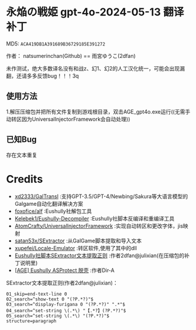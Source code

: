 # 永焔の戦姫 gpt-4o-2024-05-13 翻译补丁 

MD5: `ACA419DB1A391689B36729185E391272`

作者： natsumerinchan(Github) == 雨宮ゆうこ(2dfan)

未作测试，绝大多数译名没有和战z、幻1、幻2的人工汉化统一，可能会出现漏翻，还请多多反馈bug！！！3q

## 使用方法
1.解压压缩包并把所有文件复制到游戏根目录，双击AGE_gpt4o.exe运行((无需手动转区因为UniversalInjectorFramework会自动处理))

## 已知Bug
存在文本重复

# Credits

- [xd2333/GalTransl](https://github.com/xd2333/GalTransl.git) :支持GPT-3.5/GPT-4/Newbing/Sakura等大语言模型的Galgame自动化翻译解决方案
- [foxofice/alf](https://github.com/foxofice/alf.git) :Eushully社解包工具
- [Kelebek1/Eushully-Decompiler](https://github.com/Kelebek1/Eushully-Decompiler.git) :Eushully社脚本反编译和重编译工具
- [AtomCrafty/UniversalInjectorFramework](https://github.com/AtomCrafty/UniversalInjectorFramework.git) :实现自动转区和更改字体，jis映射
- [satan53x/SExtractor](https://github.com/satan53x/SExtractor.git) :从GalGame脚本提取和导入文本
- [xupefei/Locale-Emulator](https://github.com/xupefei/Locale-Emulator.git) :转区软件,使用了其中的dll
- [Eushully社脚本SExtractor文本提取正则](https://2dfan.com/downloads/27652) :作者2dfan@julixian(在压缩包的补丁说明里)
- [[AGE] Eushully ASProtect 脱壳](https://github.com/Dir-A/Dir-A_Essays_MD/blob/eb87f07ee39e1d026901867169df7d7d43113ee3/Reverse/%5BAGE%5D%20Eushully%20ASProtect%20%E8%84%B1%E5%A3%B3/%5BAGE%5D%20Eushully%20ASProtect%20%E8%84%B1%E5%A3%B3.md) :作者Dir-A

SExtractor文本提取正则(作者2dfan@julixian)：
```
01_skip=end-text-line 0
02_search=^show-text 0 "(?P.*?)"$
03_search=^display-furigana 0 "(?P.*?)" ".*"$
04_search=^set-string \(.*\) "【.*?】(?P.*?)"$
05_search=^set-string \(.*\) "(?P.*?)"$
structure=paragraph
```